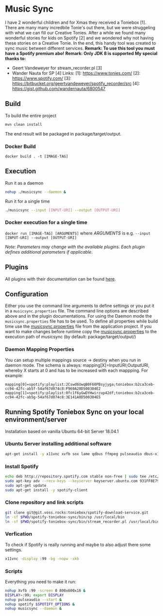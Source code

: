 # Music Sync
I have 2 wonderful children and for Xmas they received a Toniebox [1].
There are many many incredbile Tonie's out there, but we were struggeling with what we can fill our Creative Tonies.
After a while we found many wonderful stories for kids on Spotify [2] and we wondered why not having these stories on a Creative Tonie.
In the end, this handy tool was created to sync music between different services.
**Remark: To use this tool you must have a Spotify premium abo!**
**Remark: Only JDK 8 is supported**
**My special thanks to:**
* Geert Vandeweyer for stream_recorder.pl [3]
* Wander Nauta for SP [4]
Links:
[1]: https://www.tonies.com/
[2]: https://www.spotify.com/
[3]: https://bitbucket.org/geertvandeweyer/spotify_recorder/src
[4]: https://gist.github.com/wandernauta/6800547
## Build
To build the entire project
```bash
mvn clean install
```
The end result will be packaged in package/target/output.

### Docker Build
`docker build . -t [IMAGE-TAG]`

## Execution
Run it as a daemon
```bash
nohup ./musicsync --daemon &
```
Run it for a single time
```bash
./musicsync --input [INPUT-URI] --output [OUTPUT-URI]
```

### Docker execution for a single time
`docker run [IMAGE-TAG] [ARGUMENTS]`
where _ARGUMENTS_ is e.g. `--input [INPUT-URI] --output [OUTPUT-URI]`

*Note: Parameters may change with the available plugins. Each plugin defines additional parameters if applicable.*

## Plugins
All plugins with their documentation can be found [here](plugins/README.md).
## Configuration
Either you use the command line arguments to define settings or you put it in a `musicsync.properties` file.
The command line options are described above and in the plugin documentations.
For using the Daemon mode the `musicsync.properties` file has to be used.
To define all properties while build time use the [musicsync.properties](application/src/main/resources/musicsync.properties) file from the application project.
If you want to make changes before runtime copy the [musicsync.properties](application/src/main/resources/musicsync.properties) to the execution path of musicsync (by default: package/target/output/)
### Daemon Mapping Properties
You can setup multiple mappings source -> destiny when you run in daemon mode.
The schema is always: mapping\[X\]=InputURI;OutputURI, whereby X starts at 0 and has to be increased with each mappping.
For example:
```properties
mapping[0]=spotify:playlist:2Cswd6UwqB0F60PBsyjyga;toniebox:b2ca3ceb-cc94-42fc-ab5f-54af67d074c8:F969A20D500304E2
mapping[1]=spotify:playlist:0fc1f6yGwDYHwirzup42df;toniebox:b2ca3ceb-cc94-42fc-ab5g-54af67d074c8:3E141A0D500304E5
```
## Running Spotify Toniebox Sync on your local environment/server
Installation based on vanilla Ubuntu 64-bit Server 18.04.1
### Ubuntu Server installing additional software
```bash
apt-get install -y x11vnc xvfb sox lame qdbus ffmpeg pulseaudio dbus-x11 xinit
```
### Install Spotify
```bash
echo deb http://repository.spotify.com stable non-free | sudo tee /etc/apt/sources.list.d/spotify.list
sudo apt-key adv --recv-keys --keyserver keyserver.ubuntu.com 931FF8E79F0876134EDDBDCCA87FF9DF48BF1C90
sudo apt-get update
sudo apt-get install -y spotify-client
```
### Clone repository and link scripts
```bash
git clone git@git.voss.rocks:toniebox/spotify-download-service.git
ln -sf $PWD/spotify-toniebox-sync/bin/sp /usr/local/bin
ln -sf $PWD/spotify-toniebox-sync/bin/stream_recorder.pl /usr/local/bin/
```
### Verfication
To check if Spotify is really running and maybe to also adjust there some settings.
```bash
x11vnc -display :99 -bg -nopw -xkb
```
### Scripts
Everything you need to make it run:
```bash
nohup Xvfb :99 -screen 0 800x600x16 &
DISPLAY=:99; export DISPLAY
nohup pulseaudio --start &
nohup spotify $SPOTIFY_OPTIONS &
nohup musicsync --daemon &
```